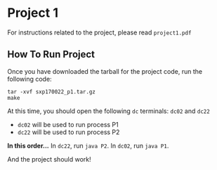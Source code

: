 # Project 1
For instructions related to the project, please read `project1.pdf`

## How To Run Project
Once you have downloaded the tarball for the project code, run the following code:
```
tar -xvf sxp170022_p1.tar.gz
make
```

At this time, you should open the following `dc` terminals: `dc02` and `dc22`
- `dc02` will be used to run process P1
- `dc22` will be used to run process P2

__In this order...__
In `dc22`, run `java P2`.
In `dc02`, run `java P1`.

And the project should work!